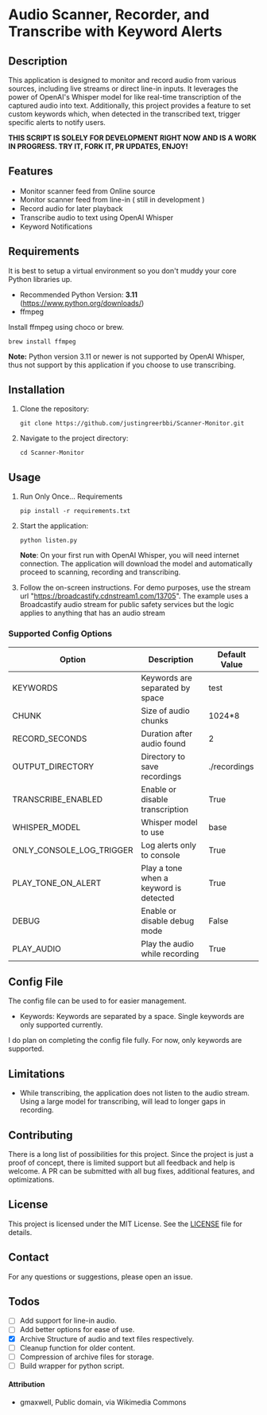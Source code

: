 # Audio Scanner, Recorder, and Transcribe with Keyword Alerts

## Description

This application is designed to monitor and record audio from various sources, including live streams or direct line-in inputs. It leverages the power of OpenAI's Whisper model for like real-time transcription of the captured audio into text. Additionally, this project provides a feature to set custom keywords which, when detected in the transcribed text, trigger specific alerts to notify users.

**THIS SCRIPT IS SOLELY FOR DEVELOPMENT RIGHT NOW AND IS A WORK IN PROGRESS. TRY IT, FORK IT, PR UPDATES, ENJOY!**

## Features

-   Monitor scanner feed from Online source <img src="https://upload.wikimedia.org/wikipedia/commons/0/03/Green_check.svg" width="15">
-   Monitor scanner feed from line-in ( still in development )
-   Record audio for later playback <img src="https://upload.wikimedia.org/wikipedia/commons/0/03/Green_check.svg" width="15">
-   Transcribe audio to text using OpenAI Whisper <img src="https://upload.wikimedia.org/wikipedia/commons/0/03/Green_check.svg" width="15">
-   Keyword Notifications <img src="https://upload.wikimedia.org/wikipedia/commons/0/03/Green_check.svg" width="15">

## Requirements

It is best to setup a virtual environment so you don't muddy your core Python libraries up.

-   Recommended Python Version: **3.11** (https://www.python.org/downloads/)
-   ffmpeg

Install ffmpeg using choco or brew.

```
brew install ffmpeg
```

**Note:** Python version 3.11 or newer is not supported by OpenAI Whisper, thus not support by this application if you choose to use transcribing.

## Installation

1. Clone the repository:
    ```
    git clone https://github.com/justingreerbbi/Scanner-Monitor.git
    ```
2. Navigate to the project directory:

    ```
    cd Scanner-Monitor
    ```

## Usage

1. Run Only Once... Requirements

    ```
    pip install -r requirements.txt
    ```

2. Start the application:

    ```
    python listen.py
    ```

    **Note**: On your first run with OpenAI Whisper, you will need internet connection. The application will download the model and automatically proceed to scanning, recording and transcribing.

3. Follow the on-screen instructions. For demo purposes, use the stream url "https://broadcastify.cdnstream1.com/13705". The example uses a Broadcastify audio stream for public safety services but the logic applies to anything that has an audio stream 

### Supported Config Options

| Option                   | Description                            | Default Value |
| ------------------------ | -------------------------------------- | ------------- |
| KEYWORDS                 | Keywords are separated by space        | test          |
| CHUNK                    | Size of audio chunks                   | 1024\*8       |
| RECORD_SECONDS           | Duration after audio found             | 2             |
| OUTPUT_DIRECTORY         | Directory to save recordings           | ./recordings  |
| TRANSCRIBE_ENABLED       | Enable or disable transcription        | True          |
| WHISPER_MODEL            | Whisper model to use                   | base          |
| ONLY_CONSOLE_LOG_TRIGGER | Log alerts only to console             | True          |
| PLAY_TONE_ON_ALERT       | Play a tone when a keyword is detected | True          |
| DEBUG                    | Enable or disable debug mode           | False         |
| PLAY_AUDIO               | Play the audio while recording         | True          |

## Config File

The config file can be used to for easier management.

-   Keywords: Keywords are separated by a space. Single keywords are only supported currently.

I do plan on completing the config file fully. For now, only keywords are supported.

## Limitations

-   While transcribing, the application does not listen to the audio stream. Using a large model for transcribing, will lead to longer gaps in recording.

## Contributing

There is a long list of possibilities for this project. Since the project is just a proof of concept, there is limited support but all feedback and help is welcome. A PR can be submitted with all bug fixes, additional features, and optimizations.

## License

This project is licensed under the MIT License. See the [LICENSE](LICENSE) file for details.

## Contact

For any questions or suggestions, please open an issue.

## Todos

-   [ ] Add support for line-in audio.
-   [ ] Add better options for ease of use.
-   [x] Archive Structure of audio and text files respectively.
-   [ ] Cleanup function for older content.
-   [ ] Compression of archive files for storage.
-   [ ] Build wrapper for python script.

#### Attribution

-   gmaxwell, Public domain, via Wikimedia Commons
